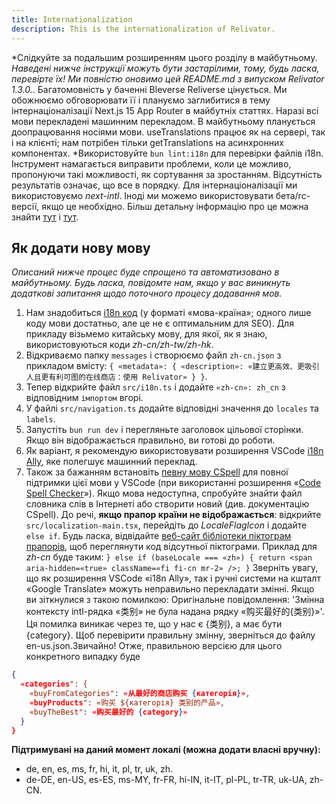 ```yaml
---
title: Internationalization
description: This is the internationalization of Relivator.
---
```


*Слідкуйте за подальшим розширенням цього розділу в майбутньому.
*Наведені нижче інструкції можуть бути застарілими, тому, будь ласка, перевірте їх! Ми повністю оновимо цей README.md з випуском Relivator 1.3.0.*.
Багатомовність у баченні Bleverse Reliverse цінується. Ми обожнюємо обговорювати її і плануємо заглибитися в тему інтернаціоналізації Next.js 15 App Router в майбутніх статтях.
Наразі всі мови перекладені машинним перекладом. В майбутньому планується доопрацювання носіями мови.
useTranslations працює як на сервері, так і на клієнті; нам потрібен тільки getTranslations на асинхронних компонентах.
*Використовуйте `bun lint:i18n` для перевірки файлів i18n. Інструмент намагається виправити проблеми, коли це можливо, пропонуючи такі можливості, як сортування за зростанням. Відсутність результатів означає, що все в порядку.
Для інтернаціоналізації ми використовуємо *next-intl*. Іноді ми можемо використовувати бета/rc-версії, якщо це необхідно. Більш детальну інформацію про це можна знайти [тут](https://next-intl-docs.vercel.app/blog/next-intl-3-0) і [тут](https://github.com/amannn/next-intl/pull/149).

## Як додати нову мову

*Описаний нижче процес буде спрощено та автоматизовано в майбутньому. Будь ласка, повідомте нам, якщо у вас виникнуть додаткові запитання щодо поточного процесу додавання мов.*

1. Нам знадобиться [i18n код](https://saimana.com/list-of-country-locale-code/) (у форматі «мова-країна»; одного лише коду мови достатньо, але це не є оптимальним для SEO). Для прикладу візьмемо китайську мову, для якої, як я знаю, використовуються коди *zh-cn/zh-tw/zh-hk*.
2. Відкриваємо папку `messages` і створюємо файл `zh-cn.json` з прикладом вмісту: `{ «metadata»: { «description»: «建立更高效、更吸引人且更有利可图的在线商店：使用 Relivator» } }`.
3. Тепер відкрийте файл `src/i18n.ts` і додайте `«zh-cn»: zh_cn` з відповідним `імпортом` вгорі.
4. У файлі `src/navigation.ts` додайте відповідні значення до `locales` та `labels`.
5. Запустіть `bun run dev` і перегляньте заголовок цільової сторінки. Якщо він відображається правильно, ви готові до роботи.
6. Як варіант, я рекомендую використовувати розширення VSCode [i18n Ally](<https://marketplace.visualstudio.com/items?itemName=Lokalise.i18n-ally>), яке полегшує машинний переклад.
7. Також за бажанням встановіть [певну мову CSpell](https://github.com/streetsidesoftware/cspell-dicts#language-dictionaries) для повної підтримки цієї мови у VSCode (при використанні розширення «[Code Spell Checker](https://marketplace.visualstudio.com/items?itemName=streetsidesoftware.code-spell-checker)»). Якщо мова недоступна, спробуйте знайти файл словника слів в Інтернеті або створити новий (див. документацію CSpell).
До речі, **якщо прапор країни не відображається**: відкрийте `src/localization-main.tsx`, перейдіть до *LocaleFlagIcon* і додайте `else if`. Будь ласка, відвідайте [веб-сайт бібліотеки піктограм прапорів](<https://flagicons.lipis.dev/>), щоб переглянути код відсутньої піктограми. Приклад для *zh-cn* буде таким: `} else if (baseLocale === «zh») { return <span aria-hidden=«true» className=«fi fi-cn mr-2» />; }`
Зверніть увагу, що як розширення VSCode «i18n Ally», так і ручні системи на кшталт «Google Translate» можуть неправильно перекладати змінні. Якщо ви зіткнулися з такою помилкою:
Оригінальне повідомлення: 'Змінна контексту intl-рядка «类别» не була надана рядку «购买最好的{类别}»'.
Ця помилка виникає через те, що у нас є {类别}, а має бути {category}. Щоб перевірити правильну змінну, зверніться до файлу en-us.json.Звичайно! Отже, правильною версією для цього конкретного випадку буде

```json
{
  «categories": {
    «buyFromCategories": «从最好的商店购买 {категорія}»,
    «buyProducts": «购买 ${категорія} 类别的产品»,
    «buyTheBest": «购买最好的 {category}»
  }
}
```

**Підтримувані на даний момент локалі (можна додати власні вручну):**

- de, en, es, ms, fr, hi, it, pl, tr, uk, zh.
- de-DE, en-US, es-ES, ms-MY, fr-FR, hi-IN, it-IT, pl-PL, tr-TR, uk-UA, zh-CN.
